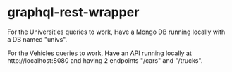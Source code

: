 # graphql-rest-wrapper

For the Universities queries to work, Have a Mongo DB running locally with a DB named "univs". 

For the Vehicles queries to work, Have an API running locally at http://localhost:8080 and having 2 endpoints "/cars" and "/trucks". 
